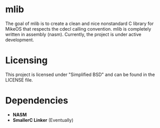 # mlib
The goal of mlib is to create a clean and nice nonstandard C library for MikeOS that respects the cdecl calling convention. mlib is completely written in assembly (nasm). Currently, the project is under active development.

# Licensing
This project is licensed under "Simplified BSD" and can be found in the LICENSE file.

# Dependencies
* **NASM**
* **SmallerC Linker** (Eventually)
